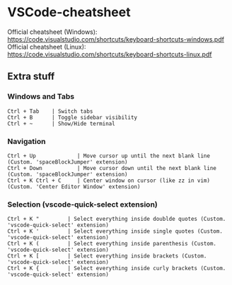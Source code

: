 # VSCode-cheatsheet

Official cheatsheet (Windows): https://code.visualstudio.com/shortcuts/keyboard-shortcuts-windows.pdf  
Official cheatsheet (Linux): https://code.visualstudio.com/shortcuts/keyboard-shortcuts-linux.pdf

## Extra stuff
### Windows and Tabs
```
Ctrl + Tab    | Switch tabs
Ctrl + B      | Toggle sidebar visibility
Ctrl + ~      | Show/Hide terminal
```
### Navigation
```
Ctrl + Up             | Move cursor up until the next blank line (Custom. 'spaceBlockJumper' extension)
Ctrl + Down           | Move cursor down until the next blank line (Custom. 'spaceBlockJumper' extension)
Ctrl + K Ctrl + C     | Center window on cursor (like zz in vim) (Custom. 'Center Editor Window' extension)
```
### Selection (vscode-quick-select extension)
```
Ctrl + K "         | Select everything inside doublde quotes (Custom. 'vscode-quick-select' extension)
Ctrl + K '         | Select everything inside single quotes (Custom. 'vscode-quick-select' extension)
Ctrl + K (         | Select everything inside parenthesis (Custom. 'vscode-quick-select' extension)
Ctrl + K [         | Select everything inside brackets (Custom. 'vscode-quick-select' extension)
Ctrl + K {         | Select everything inside curly brackets (Custom. 'vscode-quick-select' extension)
```
